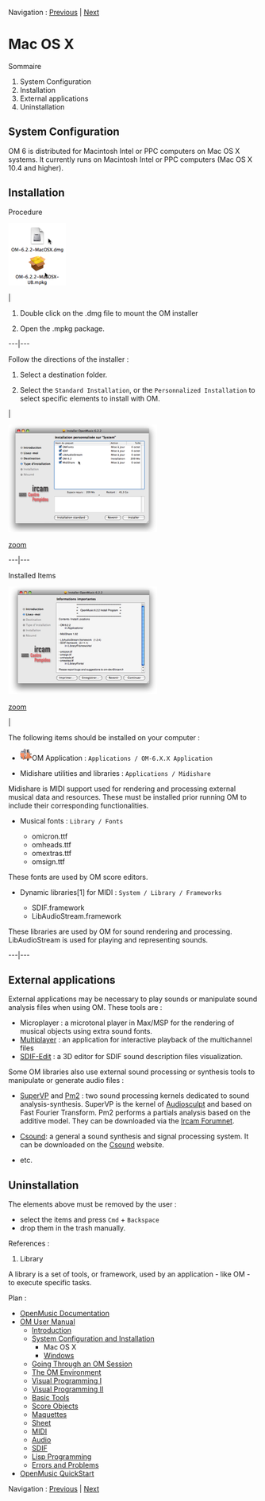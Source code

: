 Navigation : [Previous](Installation "page précédente\(System
Configuration and Installation\)") | [Next](InstallationWindows
"Next\(Windows\)")

# Mac OS X

Sommaire

  1. System Configuration
  2. Installation
  3. External applications
  4. Uninstallation

## System Configuration

OM 6 is distributed for Macintosh Intel or PPC computers on Mac OS X systems.
It currently runs on Macintosh Intel or PPC computers (Mac OS X 10.4 and
higher).

## Installation

Procedure

![](../res/opendmg.png)

|

  1. Double click on the .dmg file to mount the OM installer 

  2. Open the  .mpkg package.

  
  
---|---  
  
Follow the directions of the installer :

  1. Select a destination folder.

  2. Select the `Standard Installation`, or the `Personnalized Installation` to select specific elements to install with OM. 

|

![](../res/installmac-content_scr.png)

[zoom](../res/installmac-content_scr_1.png "Zoom \(nouvelle fenêtre\)")  
  
---|---  
  
Installed Items

![](../res/installmac-message_scr.png)

[zoom](../res/installmac-message_scr_1.png "Zoom \(nouvelle fenêtre\)")

|

The following items should be installed on your computer :

  * ![](../res/omicon_icon.png)OM Application : `Applications / OM-6.X.X Application `

  * Midishare utilities and libraries : `Applications / Midishare `

Midishare is MIDI support used for rendering and processing external musical
data and resources. These must be installed prior running OM to include their
corresponding functionalities.

  * Musical fonts : `Library / Fonts`

    * omicron.ttf
    * omheads.ttf
    * omextras.ttf
    * omsign.ttf

These fonts are used by OM score editors.

  * Dynamic libraries[1] for MIDI : `System / Library / Frameworks`

    * SDIF.framework
    * LibAudioStream.framework

These libraries are used by OM for sound rendering and processing.
LibAudioStream is used for playing and representing sounds.

  
  
---|---  
  
## External applications

External applications may be necessary to play sounds or manipulate sound
analysis files when using OM. These tools are :

  * Microplayer : a microtonal player in Max/MSP for the rendering of musical objects using extra sound fonts.
  * [Multiplayer](http://www.music.mcgill.ca/~marlon/OMPrisma/OMPrisma/Multiplayer "http://www.music.mcgill.ca/~marlon/OMPrisma/OMPrisma/Multiplayer \(nouvelle fenêtre\)") : an application for interactive playback of the multichannel files
  * [ SDIF-Edit](http://recherche.ircam.fr/equipes/repmus/bresson/sdifedit/sdifedit "http://recherche.ircam.fr/equipes/repmus/bresson/sdifedit/sdifedit \(nouvelle fenêtre\)") : a 3D editor for SDIF sound description files visualization.

Some OM libraries also use external sound processing or synthesis tools to
manipulate or generate audio files :

  * [SuperVP](http://anasynth.ircam.fr/home/english/software/supervp "http://anasynth.ircam.fr/home/english/software/supervp \(nouvelle fenêtre\)") and [Pm2](http://anasynth.ircam.fr/home/english/software/pm2 "http://anasynth.ircam.fr/home/english/software/pm2 \(nouvelle fenêtre\)") : two sound processing kernels dedicated to sound analysis-synthesis. SuperVP is the kernel of [Audiosculpt](http://anasynth.ircam.fr/home/english/software/audiosculpt "http://anasynth.ircam.fr/home/english/software/audiosculpt \(nouvelle fenêtre\)") and based on Fast Fourier Transform. Pm2 performs a partials analysis based on the additive model. They can be downloaded via the [Ircam Forumnet](http://forumnet.ircam.fr/363 "http://forumnet.ircam.fr/363 \(nouvelle fenêtre\)"). 

  * [Csound](http://www.csounds.com/docs "http://www.csounds.com/docs \(nouvelle fenêtre\)"): a general a sound synthesis and signal processing system. It can be downloaded on the [Csound](http://www.csounds.com/downloads "http://www.csounds.com/downloads \(nouvelle fenêtre\)") website.
  * etc.

## Uninstallation

The elements above must be removed by the user :

  * select the items and press `Cmd` \+ `Backspace`
  * drop them in the trash manually.

References :

  1. Library

A library is a set of tools, or framework, used by an application - like OM -
to execute specific tasks.

Plan :

  * [OpenMusic Documentation](OM-Documentation)
  * [OM User Manual](OM-User-Manual)
    * [Introduction](00-Sommaire)
    * [System Configuration and Installation](Installation)
      * Mac OS X
      * [Windows](InstallationWindows)
    * [Going Through an OM Session](Goingthrough)
    * [The OM Environment](Environment)
    * [Visual Programming I](BasicVisualProgramming)
    * [Visual Programming II](AdvancedVisualProgramming)
    * [Basic Tools](BasicObjects)
    * [Score Objects](ScoreObjects)
    * [Maquettes](Maquettes)
    * [Sheet](Sheet)
    * [MIDI](MIDI)
    * [Audio](Audio)
    * [SDIF](SDIF)
    * [Lisp Programming](Lisp)
    * [Errors and Problems](errors)
  * [OpenMusic QuickStart](QuickStart-Chapters)

Navigation : [Previous](Installation "page précédente\(System
Configuration and Installation\)") | [Next](InstallationWindows
"Next\(Windows\)")

